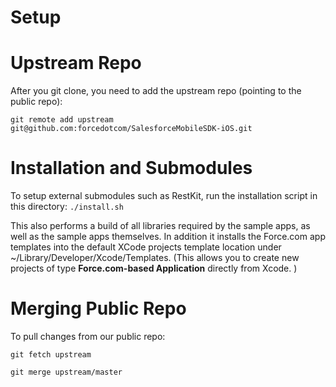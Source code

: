 # Setup

Upstream Repo
==
After you git clone, you need to add the upstream repo (pointing to the public repo):

`git remote add upstream git@github.com:forcedotcom/SalesforceMobileSDK-iOS.git`


Installation and Submodules
==

To setup external submodules such as RestKit, run the installation script in this directory:
`./install.sh`

This also performs a build of all libraries required by the sample apps, as well as the
sample apps themselves.  In addition it installs the Force.com app templates into the default
XCode projects template location under ~/Library/Developer/Xcode/Templates. (This allows you to create new projects of type __Force.com-based Application__ directly from Xcode.
)

Merging Public Repo
==
To pull changes from our public repo:

`git fetch upstream`

`git merge upstream/master`




